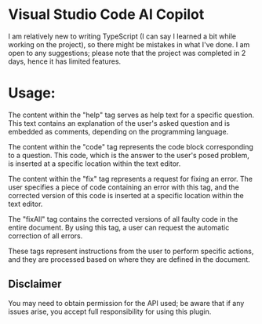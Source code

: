 # Visual Studio Code AI Copilot

I am relatively new to writing TypeScript (I can say I learned a bit while working on the project), so there might be mistakes in what I've done. I am open to any suggestions; please note that the project was completed in 2 days, hence it has limited features.

# Usage:
The content within the "help" tag serves as help text for a specific question. This text contains an explanation of the user's asked question and is embedded as comments, depending on the programming language.

The content within the "code" tag represents the code block corresponding to a question. This code, which is the answer to the user's posed problem, is inserted at a specific location within the text editor.

The content within the "fix" tag represents a request for fixing an error. The user specifies a piece of code containing an error with this tag, and the corrected version of this code is inserted at a specific location within the text editor.

The "fixAll" tag contains the corrected versions of all faulty code in the entire document. By using this tag, a user can request the automatic correction of all errors.

These tags represent instructions from the user to perform specific actions, and they are processed based on where they are defined in the document.


## Disclaimer

You may need to obtain permission for the API used; be aware that if any issues arise, you accept full responsibility for using this plugin.
